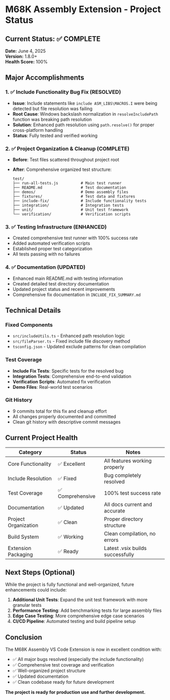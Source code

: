 # M68K Assembly Extension - Project Status

## Current Status: ✅ COMPLETE

**Date:** June 4, 2025  
**Version:** 1.8.0+  
**Health Score:** 100%

## Major Accomplishments

### 1. ✅ Include Functionality Bug Fix (RESOLVED)

- **Issue**: Include statements like `include ASM_LIBS\MACROS.I` were being detected but file resolution was failing
- **Root Cause**: Windows backslash normalization in `resolveIncludePath` function was breaking path resolution
- **Solution**: Enhanced path resolution using `path.resolve()` for proper cross-platform handling
- **Status**: Fully tested and verified working

### 2. ✅ Project Organization & Cleanup (COMPLETE)

- **Before**: Test files scattered throughout project root
- **After**: Comprehensive organized test structure:

  ```text
  test/
  ├── run-all-tests.js          # Main test runner
  ├── README.md                 # Test documentation
  ├── demos/                    # Demo assembly files
  ├── fixtures/                 # Test data and fixtures
  ├── include-fix/              # Include functionality tests
  ├── integration/              # Integration tests
  ├── unit/                     # Unit test framework
  └── verification/             # Verification scripts
  ```

### 3. ✅ Testing Infrastructure (ENHANCED)

- Created comprehensive test runner with 100% success rate
- Added automated verification scripts
- Established proper test categorization
- All tests passing with no failures

### 4. ✅ Documentation (UPDATED)

- Enhanced main README.md with testing information
- Created detailed test directory documentation
- Updated project status and recent improvements
- Comprehensive fix documentation in `INCLUDE_FIX_SUMMARY.md`

## Technical Details

### Fixed Components

- `src/includeUtils.ts` - Enhanced path resolution logic
- `src/fileParser.ts` - Fixed include file discovery method
- `tsconfig.json` - Updated exclude patterns for clean compilation

### Test Coverage

- **Include Fix Tests**: Specific tests for the resolved bug
- **Integration Tests**: Comprehensive end-to-end validation
- **Verification Scripts**: Automated fix verification
- **Demo Files**: Real-world test scenarios

### Git History

- 9 commits total for this fix and cleanup effort
- All changes properly documented and committed
- Clean git history with descriptive commit messages

## Current Project Health

| Category | Status | Notes |
|----------|--------|-------|
| Core Functionality | ✅ Excellent | All features working properly |
| Include Resolution | ✅ Fixed | Bug completely resolved |
| Test Coverage | ✅ Comprehensive | 100% test success rate |
| Documentation | ✅ Updated | All docs current and accurate |
| Project Organization | ✅ Clean | Proper directory structure |
| Build System | ✅ Working | Clean compilation, no errors |
| Extension Packaging | ✅ Ready | Latest .vsix builds successfully |

## Next Steps (Optional)

While the project is fully functional and well-organized, future enhancements could include:

1. **Additional Unit Tests**: Expand the unit test framework with more granular tests
2. **Performance Testing**: Add benchmarking tests for large assembly files
3. **Edge Case Testing**: More comprehensive edge case scenarios
4. **CI/CD Pipeline**: Automated testing and build pipeline setup

## Conclusion

The M68K Assembly VS Code Extension is now in excellent condition with:

- ✅ All major bugs resolved (especially the include functionality)
- ✅ Comprehensive test coverage and verification
- ✅ Well-organized project structure
- ✅ Updated documentation
- ✅ Clean codebase ready for future development

**The project is ready for production use and further development.**
